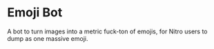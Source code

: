 # Emoji Bot
A bot to turn images into a metric fuck-ton of emojis, for Nitro users to dump as one massive emoji.